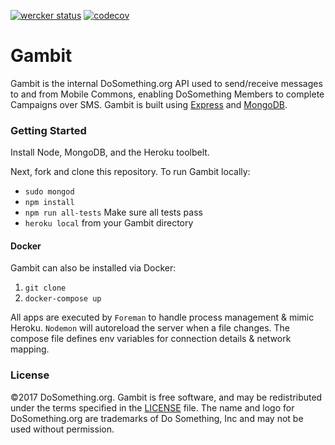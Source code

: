 [![wercker status](https://app.wercker.com/status/3e08a89169eeafef8ec020a9ceafe204/s/master "wercker status")](https://app.wercker.com/project/byKey/3e08a89169eeafef8ec020a9ceafe204) [![codecov](https://codecov.io/gh/DoSomething/gambit/branch/develop/graph/badge.svg)](https://codecov.io/gh/DoSomething/gambit)

# Gambit
Gambit is the internal DoSomething.org API used to send/receive messages to and from Mobile Commons, enabling DoSomething Members to complete Campaigns over SMS. Gambit is built using [Express](http://expressjs.com/) and [MongoDB](https://www.mongodb.com).

### Getting Started

Install Node, MongoDB, and the Heroku toolbelt.

Next, fork and clone this repository. To run Gambit locally:
* `sudo mongod`
* `npm install`
* `npm run all-tests` Make sure all tests pass
* `heroku local` from your Gambit directory

#### Docker

Gambit can also be installed via Docker:

1. `git clone`
2. `docker-compose up`

All apps are executed by `Foreman` to handle process management & mimic Heroku.
`Nodemon` will autoreload the server when a file changes.
The compose file defines env variables for connection details & network mapping.

### License
&copy;2017 DoSomething.org. Gambit is free software, and may be redistributed under the terms specified
in the [LICENSE](https://github.com/DoSomething/gambit/blob/dev/LICENSE) file. The name and logo for
DoSomething.org are trademarks of Do Something, Inc and may not be used without permission.

